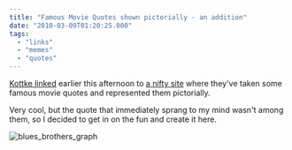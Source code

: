 ```yaml
---
title: "Famous Movie Quotes shown pictorially - an addition"
date: "2010-03-09T01:20:25.000"
tags: 
  - "links"
  - "memes"
  - "quotes"
---
```


[Kottke linked](http://kottke.org/10/03/famous-movie-quotes-graphed) earlier this afternoon to [a nifty site](http://flowingdata.com/2010/03/08/data-underload-12-famous-movie-quotes/) where they've taken some famous movie quotes and represented them pictorially.

Very cool, but the quote that immediately sprang to my mind wasn't among them, so I decided to get in on the fun and create it here.

![blues_brothers_graph](http://chrishubbs.com/wordpress/wp-content/uploads/2010/03/blues_brothers_graph.png "Hit it.")
